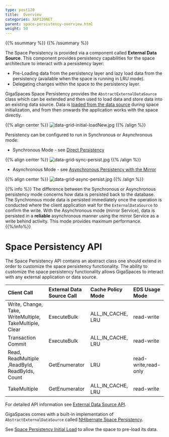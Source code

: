 ```yaml
---
type: post120
title:  Overview
categories: XAP120NET
parent: space-persistency-overview.html
weight: 50
---
```


{{% ssummary  %}}  {{% /ssummary %}}

The Space Persistency is provided via a component called **External Data Source**. This component provides persistency capabilities for the space architecture to interact with a persistency layer:

- Pre-Loading data from the persistency layer and lazy load data from the persistency (available when the space is running in LRU mode).
- Delegating changes within the space to the persistency layer.

GigaSpaces Space Persistency provides the `AbstractExternalDataSource` class which can be extended and then used to load data and store data into an existing data source. Data is [loaded from the data source](./space-persistency-initial-load.html) during space initialization, and from then onwards the application works with the space directly.

{{% align center %}}
![data-grid-initial-loadNew.jpg](/attachment_files/data-grid-initial-loadNew.jpg)
{{% /align %}}


Persistency can be configured to run in Synchronous or Asynchronous mode:

- Synchronous Mode - see [Direct Persistency](./direct-persistency.html)

{{% align center %}}
![data-grid-sync-persist.jpg](/attachment_files/data-grid-sync-persist.jpg)
{{% /align %}}

- Asynchronous Mode - see  [Asynchronous Persistency with the Mirror](./asynchronous-persistency-with-the-mirror.html)

{{% align center %}}
![data-grid-async-persist.jpg](/attachment_files/data-grid-async-persist.jpg)
{{% /align %}}

{{% info %}}
The difference between the Synchronous or Asynchronous persistency mode concerns how data is persisted back to the database. The Synchronous mode data is persisted immediately once the operation is conducted where the client application wait for the `ExternalDataSource` to confirm the write. With the Asynchronous mode (mirror Service), data is persisted in a **reliable** asynchronous manner using the mirror Service as a write behind activity. This mode provides maximum performance.
{{%/info%}}

# Space Persistency API

The Space Persistency API contains an abstract class one should extend in order to customize the space persistency functionality. The ability to customize the space persistency functionality allows GigaSpaces to interact with any external application or data source.


| Client Call | External Data Source Call| Cache Policy Mode|EDS Usage Mode|
|:------------|:-----------------------------------------------|:-----------------|:-------------|
|Write, Change, Take, WriteMultiple, TakeMultiple, Clear|ExecuteBulk |ALL_IN_CACHE, LRU|read-write|
|Transaction Commit|ExecuteBulk|ALL_IN_CACHE, LRU|read-write|
|Read, ReadMultiple ,ReadById, ReadByIds, Count|GetEnumerator|LRU|read-write,read-only|
|TakeMultiple|GetEnumerator|ALL_IN_CACHE, LRU|read-write|

For detailed API information see [External Data Source API](./hibernate-space-persistency.html).

GigaSpaces comes with a built-in implementation of `AbstractExternalDataSource` called [NHibernate Space Persistency](./hibernate-space-persistency.html).

See [Space Persistency Initial Load](./space-persistency-initial-load.html) to allow the space to pre-load its data.
